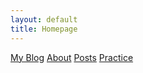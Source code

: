 ```yaml
---
layout: default
title: Homepage
---
```


[My Blog](https://windfiresteel.github.io/wfs-blog)
[About](http://windfiresteel.github.io/about)
[Posts](/posts)
[Practice](2020-2-7-Practice.md)
